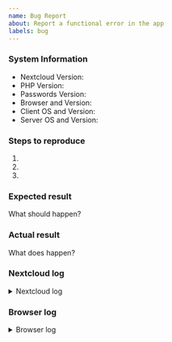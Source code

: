 ```yaml
---
name: Bug Report
about: Report a functional error in the app
labels: bug
---
```


<!--
 * Remember not to include personal data as this is public.
-->


### System Information
- Nextcloud Version:
- PHP Version:
- Passwords Version:
- Browser and Version:
- Client OS and Version:
- Server OS and Version:

### Steps to reproduce
1. <!-- Tell us percisely how to reproduce your bug -->
2. <!-- Provide sample data if needed -->
3. <!-- Include relevant user settings and app settings if not standard -->

### Expected result
What should happen?

### Actual result
What does happen?

### Nextcloud log
<details>
<summary>Nextcloud log</summary>

```
See Settings > Log (Copy Raw)
```
</details>

### Browser log
<details>
<summary>Browser log</summary>

```
Press F12, copy the content of the console tab
```
</details>

